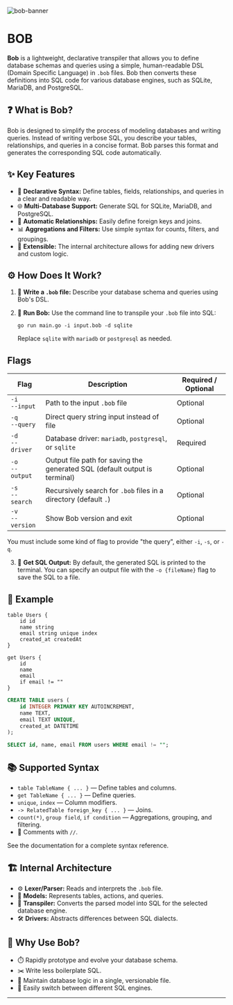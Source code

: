 ![bob-banner](https://github.com/user-attachments/assets/1b786ab4-99f7-4d29-a257-e44759189938)

# BOB

**Bob** is a lightweight, declarative transpiler that allows you to define database schemas and queries using a simple, human-readable DSL (Domain Specific Language) in `.bob` files. Bob then converts these definitions into SQL code for various database engines, such as SQLite, MariaDB, and PostgreSQL.

## ❓ What is Bob?

Bob is designed to simplify the process of modeling databases and writing queries. Instead of writing verbose SQL, you describe your tables, relationships, and queries in a concise format. Bob parses this format and generates the corresponding SQL code automatically.

## ✨ Key Features

- 📝 **Declarative Syntax:** Define tables, fields, relationships, and queries in a clear and readable way.
- 🌐 **Multi-Database Support:** Generate SQL for SQLite, MariaDB, and PostgreSQL.
- 🔗 **Automatic Relationships:** Easily define foreign keys and joins.
- 📊 **Aggregations and Filters:** Use simple syntax for counts, filters, and groupings.
- 🧩 **Extensible:** The internal architecture allows for adding new drivers and custom logic.

## ⚙️ How Does It Work?

1. 📄 **Write a `.bob` file:**
   Describe your database schema and queries using Bob's DSL.

2. 🏃 **Run Bob:**
   Use the command line to transpile your `.bob` file into SQL:

   ```
   go run main.go -i input.bob -d sqlite
   ```

   Replace `sqlite` with `mariadb` or `postgresql` as needed.

## Flags

| Flag                  | Description                                                                | Required / Optional |
| --------------------- | -------------------------------------------------------------------------- | ------------------- |
| `-i` <br> `--input`   | Path to the input `.bob` file                                              | Optional            |
| `-q` <br> `--query`   | Direct query string input instead of file                                  | Optional            |
| `-d` <br> `--driver`  | Database driver: `mariadb`, `postgresql`, or `sqlite`                      | Required            |
| `-o` <br> `--output`  | Output file path for saving the generated SQL (default output is terminal) | Optional            |
| `-s` <br> `--search`  | Recursively search for `.bob` files in a directory (default `.`)           | Optional            |
| `-v` <br> `--version` | Show Bob version and exit                                                  | Optional            |

You must include some kind of flag to provide "the query", either `-i`, `-s`, or `-q`.

3. 💾 **Get SQL Output:**
   By default, the generated SQL is printed to the terminal. You can specify an output file with the `-o {fileName}` flag to save the SQL to a file.

## 🧪 Example

```
table Users {
    id id
    name string
    email string unique index
    created_at createdAt
}

get Users {
    id
    name
    email
    if email != ""
}
```

```sql
CREATE TABLE users (
    id INTEGER PRIMARY KEY AUTOINCREMENT,
    name TEXT,
    email TEXT UNIQUE,
    created_at DATETIME
);

SELECT id, name, email FROM users WHERE email != "";
```

## 📚 Supported Syntax

- `table TableName { ... }` — Define tables and columns.
- `get TableName { ... }` — Define queries.
- `unique`, `index` — Column modifiers.
- `-> RelatedTable foreign_key { ... }` — Joins.
- `count(*)`, `group field`, `if condition` — Aggregations, grouping, and filtering.
- 💬 Comments with `//`.

See the documentation for a complete syntax reference.

## 🏗️ Internal Architecture

- ⚙️ **Lexer/Parser:** Reads and interprets the `.bob` file.
- 🧠 **Models:** Represents tables, actions, and queries.
- 🔀 **Transpiler:** Converts the parsed model into SQL for the selected database engine.
- 🛠️ **Drivers:** Abstracts differences between SQL dialects.

## 🙌 Why Use Bob?

- ⏱️ Rapidly prototype and evolve your database schema.
- ✂️ Write less boilerplate SQL.
- 📁 Maintain database logic in a single, versionable file.
- 🔄 Easily switch between different SQL engines.

---
